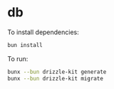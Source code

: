 # db

To install dependencies:

```bash
bun install
```

To run:

```bash
bunx --bun drizzle-kit generate
bunx --bun drizzle-kit migrate
```
